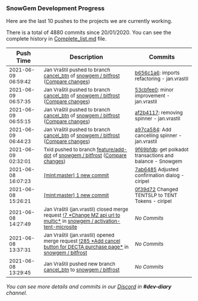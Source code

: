 
### SnowGem Development Progress

Here are the last 10 pushes to the projects we are currently working.

There is a total of 4880 commits since 20/01/2020. You can see the complete history in
 [Complete_list.md](Complete_list.md) file.

| Push Time | Description | Commits |
| --- | --- | --- |
| <sub>2021-06-09 06:59:42</sub> | <sub>Jan Vraštil pushed to branch [cancel\_btn](https://gitlab.com/snowgem/bitfrost/commits/cancel_btn) of [snowgem / bitfrost](https://gitlab.com/snowgem/bitfrost) ([Compare changes](https://gitlab.com/snowgem/bitfrost/compare/53cbfee09cbf94513746eb5db835b8a15c0fab36...b656c1a6f63241816e3b710c86c78f8d89c23008))</sub> | <sub>[b656c1a6](https://gitlab.com/snowgem/bitfrost/-/commit/b656c1a6f63241816e3b710c86c78f8d89c23008): imports refactoring - jan.vrastil</sub> |
| <sub>2021-06-09 06:57:35</sub> | <sub>Jan Vraštil pushed to branch [cancel\_btn](https://gitlab.com/snowgem/bitfrost/commits/cancel_btn) of [snowgem / bitfrost](https://gitlab.com/snowgem/bitfrost) ([Compare changes](https://gitlab.com/snowgem/bitfrost/compare/af2b4117ccb3d850bfa55cccbb5ca571428a310f...53cbfee09cbf94513746eb5db835b8a15c0fab36))</sub> | <sub>[53cbfee0](https://gitlab.com/snowgem/bitfrost/-/commit/53cbfee09cbf94513746eb5db835b8a15c0fab36): minor improvement - jan.vrastil</sub> |
| <sub>2021-06-09 06:55:15</sub> | <sub>Jan Vraštil pushed to branch [cancel\_btn](https://gitlab.com/snowgem/bitfrost/commits/cancel_btn) of [snowgem / bitfrost](https://gitlab.com/snowgem/bitfrost) ([Compare changes](https://gitlab.com/snowgem/bitfrost/compare/a97ca5843b7227ab17e1d0c86f0bc5c7d292511e...af2b4117ccb3d850bfa55cccbb5ca571428a310f))</sub> | <sub>[af2b4117](https://gitlab.com/snowgem/bitfrost/-/commit/af2b4117ccb3d850bfa55cccbb5ca571428a310f): removing spinner - jan.vrastil</sub> |
| <sub>2021-06-09 06:44:23</sub> | <sub>Jan Vraštil pushed to branch [cancel\_btn](https://gitlab.com/snowgem/bitfrost/commits/cancel_btn) of [snowgem / bitfrost](https://gitlab.com/snowgem/bitfrost) ([Compare changes](https://gitlab.com/snowgem/bitfrost/compare/ca3d9fd9c1b903186e4466d38c6b206106637e09...a97ca5843b7227ab17e1d0c86f0bc5c7d292511e))</sub> | <sub>[a97ca584](https://gitlab.com/snowgem/bitfrost/-/commit/a97ca5843b7227ab17e1d0c86f0bc5c7d292511e): Add cancelling spinner - jan.vrastil</sub> |
| <sub>2021-06-09 02:32:01</sub> | <sub>Txid pushed to branch [feature/add\-dot](https://gitlab.com/snowgem/bitfrost/commits/feature/add-dot) of [snowgem / bitfrost](https://gitlab.com/snowgem/bitfrost) ([Compare changes](https://gitlab.com/snowgem/bitfrost/compare/75ac8d81d657bbeb3fdca9652c9d7c9439b77a56...9f69bfdb4ca38936e59166abd6fdacfde830e890))</sub> | <sub>[9f69bfdb](https://gitlab.com/snowgem/bitfrost/-/commit/9f69bfdb4ca38936e59166abd6fdacfde830e890): get polkadot transactions and balance - Snowgem</sub> |
| <sub>2021-06-08 16:07:23</sub> | <sub>[[mint:master] 1 new commit](https://github.com/TENTSLP/mint/commit/7ab64856c71b9cee69cf326419a624c5bc49c93e)</sub> | <sub>[7ab6485](https://github.com/TENTSLP/mint/commit/7ab64856c71b9cee69cf326419a624c5bc49c93e) Adjusted confirmation dialog - ciripel</sub> |
| <sub>2021-06-08 15:26:21</sub> | <sub>[[mint:master] 1 new commit](https://github.com/TENTSLP/mint/commit/0f39d720e69ec41874c1dbeeff0b1d4e45b7b358)</sub> | <sub>[0f39d72](https://github.com/TENTSLP/mint/commit/0f39d720e69ec41874c1dbeeff0b1d4e45b7b358) Changed TENTSLP to TENT Tokens - ciripel</sub> |
| <sub>2021-06-08 14:27:49</sub> | <sub>Jan Vraštil (jan.vrastil) closed merge request [\!7 \*Change MZ api url to multic\*](https://gitlab.com/snowgem/activation-tent-microsite/-/merge_requests/7) in [snowgem / activation\-tent\-microsite](https://gitlab.com/snowgem/activation-tent-microsite)</sub> | <sub>_No Commits_</sub> |
| <sub>2021-06-08 13:37:31</sub> | <sub>Jan Vraštil (jan.vrastil) opened merge request [\!285 \*Add cancel button for DECTA purchase page\*](https://gitlab.com/snowgem/bitfrost/-/merge_requests/285) in [snowgem / bitfrost](https://gitlab.com/snowgem/bitfrost)</sub> | <sub>_No Commits_</sub> |
| <sub>2021-06-08 13:29:45</sub> | <sub>Jan Vraštil pushed new branch [cancel\_btn](https://gitlab.com/snowgem/bitfrost/commits/cancel_btn) to [snowgem / bitfrost](https://gitlab.com/snowgem/bitfrost)</sub> | <sub>_No Commits_</sub> |

_You can see more details and commits in our [Discord](https://discord.gg/zumGnbg) in **#dev-diary** channel._
